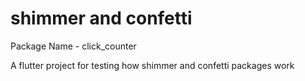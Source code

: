 # shimmer and confetti

Package Name - click_counter

A flutter project for testing how shimmer and confetti packages work
